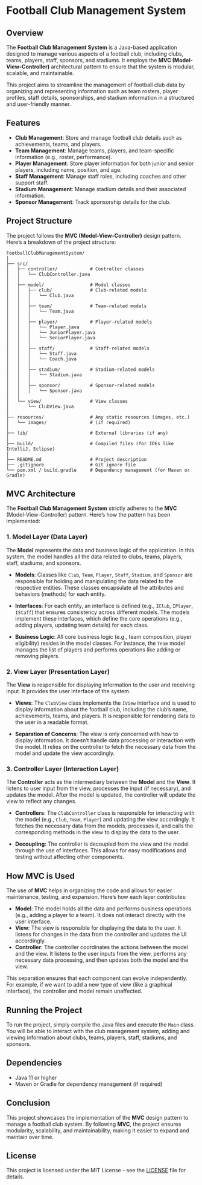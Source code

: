 # Football Club Management System

## Overview

The **Football Club Management System** is a Java-based application designed to manage various aspects of a football club, including clubs, teams, players, staff, sponsors, and stadiums. It employs the **MVC (Model-View-Controller)** architectural pattern to ensure that the system is modular, scalable, and maintainable.

This project aims to streamline the management of football club data by organizing and representing information such as team rosters, player profiles, staff details, sponsorships, and stadium information in a structured and user-friendly manner.

## Features

- **Club Management**: Store and manage football club details such as achievements, teams, and players.
- **Team Management**: Manage teams, players, and team-specific information (e.g., roster, performance).
- **Player Management**: Store player information for both junior and senior players, including name, position, and age.
- **Staff Management**: Manage staff roles, including coaches and other support staff.
- **Stadium Management**: Manage stadium details and their associated information.
- **Sponsor Management**: Track sponsorship details for the club.

## Project Structure

The project follows the **MVC (Model-View-Controller)** design pattern. Here’s a breakdown of the project structure:

```plaintext
FootballClubManagementSystem/
│
├── src/
│   ├── controller/            # Controller classes
│   │   └── ClubController.java
│   │
│   ├── model/                 # Model classes
│   │   ├── club/              # Club-related models
│   │   │   └── Club.java
│   │   │
│   │   ├── team/              # Team-related models
│   │   │   └── Team.java
│   │   │
│   │   ├── player/            # Player-related models
│   │   │   └── Player.java
│   │   │   └── JuniorPlayer.java
│   │   │   └── SeniorPlayer.java
│   │   │
│   │   ├── staff/             # Staff-related models
│   │   │   └── Staff.java
│   │   │   └── Coach.java
│   │   │
│   │   ├── stadium/           # Stadium-related models
│   │   │   └── Stadium.java
│   │   │
│   │   ├── sponsor/           # Sponsor-related models
│   │   │   └── Sponsor.java
│   │
│   └── view/                  # View classes
│       └── ClubView.java
│
├── resources/                 # Any static resources (images, etc.)
│   └── images/                # (if required)
│
├── lib/                       # External libraries (if any)
│
├── build/                     # Compiled files (for IDEs like IntelliJ, Eclipse)
│
├── README.md                  # Project description
├── .gitignore                 # Git ignore file
└── pom.xml / build.gradle     # Dependency management (for Maven or Gradle)

```

## MVC Architecture

The **Football Club Management System** strictly adheres to the **MVC** (Model-View-Controller) pattern. Here’s how the pattern has been implemented:

### 1. **Model Layer (Data Layer)**

The **Model** represents the data and business logic of the application. In this system, the model handles all the data related to clubs, teams, players, staff, stadiums, and sponsors.

- **Models**: Classes like `Club`, `Team`, `Player`, `Staff`, `Stadium`, and `Sponsor` are responsible for holding and manipulating the data related to the respective entities. These classes encapsulate all the attributes and behaviors (methods) for each entity.
  
- **Interfaces**: For each entity, an interface is defined (e.g., `IClub`, `IPlayer`, `IStaff`) that ensures consistency across different models. The models implement these interfaces, which define the core operations (e.g., adding players, updating team details) for each class.

- **Business Logic**: All core business logic (e.g., team composition, player eligibility) resides in the model classes. For instance, the `Team` model manages the list of players and performs operations like adding or removing players.

### 2. **View Layer (Presentation Layer)**

The **View** is responsible for displaying information to the user and receiving input. It provides the user interface of the system.

- **Views**: The `ClubView` class implements the `IView` interface and is used to display information about the football club, including the club’s name, achievements, teams, and players. It is responsible for rendering data to the user in a readable format.

- **Separation of Concerns**: The view is only concerned with how to display information. It doesn’t handle data processing or interaction with the model. It relies on the controller to fetch the necessary data from the model and update the view accordingly.

### 3. **Controller Layer (Interaction Layer)**

The **Controller** acts as the intermediary between the **Model** and the **View**. It listens to user input from the view, processes the input (if necessary), and updates the model. After the model is updated, the controller will update the view to reflect any changes.

- **Controllers**: The `ClubController` class is responsible for interacting with the model (e.g., `Club`, `Team`, `Player`) and updating the view accordingly. It fetches the necessary data from the models, processes it, and calls the corresponding methods in the view to display the data to the user.

- **Decoupling**: The controller is decoupled from the view and the model through the use of interfaces. This allows for easy modifications and testing without affecting other components.

## How MVC is Used

The use of **MVC** helps in organizing the code and allows for easier maintenance, testing, and expansion. Here’s how each layer contributes:

- **Model**: The model holds all the data and performs business operations (e.g., adding a player to a team). It does not interact directly with the user interface.
- **View**: The view is responsible for displaying the data to the user. It listens for changes in the data from the controller and updates the UI accordingly.
- **Controller**: The controller coordinates the actions between the model and the view. It listens to the user inputs from the view, performs any necessary data processing, and then updates both the model and the view.

This separation ensures that each component can evolve independently. For example, if we want to add a new type of view (like a graphical interface), the controller and model remain unaffected.

## Running the Project

To run the project, simply compile the Java files and execute the `Main` class. You will be able to interact with the club management system, adding and viewing information about clubs, teams, players, staff, stadiums, and sponsors.

## Dependencies

- Java 11 or higher
- Maven or Gradle for dependency management (if required)

## Conclusion

This project showcases the implementation of the **MVC** design pattern to manage a football club system. By following **MVC**, the project ensures modularity, scalability, and maintainability, making it easier to expand and maintain over time.

## License

This project is licensed under the MIT License - see the [LICENSE](LICENSE) file for details.


